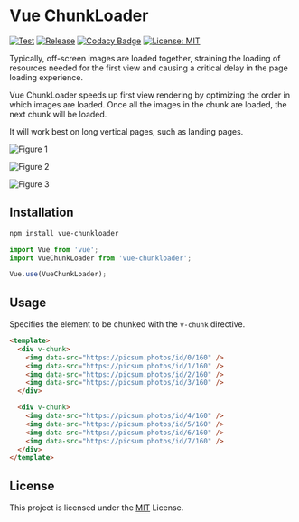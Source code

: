 # Vue ChunkLoader

[![Test](https://github.com/hiroiku/vue-chunkloader/workflows/Test/badge.svg?branch=develop)](https://github.com/hiroiku/vue-chunkloader/actions?query=workflow%3ATest)
[![Release](https://github.com/hiroiku/vue-chunkloader/workflows/Release/badge.svg)](https://github.com/hiroiku/vue-chunkloader/actions?query=workflow%3ARelease)
[![Codacy Badge](https://app.codacy.com/project/badge/Grade/0ee8da2a46234a91a4c462a9e76224f7)](https://www.codacy.com/gh/hiroiku/vue-chunkloader/dashboard?utm_source=github.com&amp;utm_medium=referral&amp;utm_content=hiroiku/vue-chunkloader&amp;utm_campaign=Badge_Grade)
[![License: MIT](https://img.shields.io/badge/License-MIT-yellow.svg)](https://opensource.org/licenses/MIT)

Typically, off-screen images are loaded together, straining the loading of resources needed for the first view and causing a critical delay in the page loading experience.

Vue ChunkLoader speeds up first view rendering by optimizing the order in which images are loaded. Once all the images in the chunk are loaded, the next chunk will be loaded.

It will work best on long vertical pages, such as landing pages.

![Figure 1](https://user-images.githubusercontent.com/13102475/99713335-81e4ce80-2ae7-11eb-84c4-4e1dd8d0b28c.gif)

![Figure 2](https://user-images.githubusercontent.com/13102475/99713362-8e692700-2ae7-11eb-93c4-1899eb4602fd.gif)

![Figure 3](https://user-images.githubusercontent.com/13102475/99713364-8f01bd80-2ae7-11eb-9f44-94166fb4d5df.gif)

## Installation

```sh
npm install vue-chunkloader
```

```ts
import Vue from 'vue';
import VueChunkLoader from 'vue-chunkloader';

Vue.use(VueChunkLoader);
```

## Usage

Specifies the element to be chunked with the `v-chunk` directive.

```html
<template>
  <div v-chunk>
    <img data-src="https://picsum.photos/id/0/160" />
    <img data-src="https://picsum.photos/id/1/160" />
    <img data-src="https://picsum.photos/id/2/160" />
    <img data-src="https://picsum.photos/id/3/160" />
  </div>

  <div v-chunk>
    <img data-src="https://picsum.photos/id/4/160" />
    <img data-src="https://picsum.photos/id/5/160" />
    <img data-src="https://picsum.photos/id/6/160" />
    <img data-src="https://picsum.photos/id/7/160" />
  </div>
</template>
```

## License

This project is licensed under the [MIT](./LICENSE) License.
